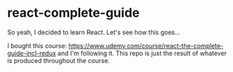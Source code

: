 # react-complete-guide
So yeah, I decided to learn React. Let's see how this goes...

I bought this course: https://www.udemy.com/course/react-the-complete-guide-incl-redux and I'm following it.
This repo is just the result of whatever is produced throughout the course.
